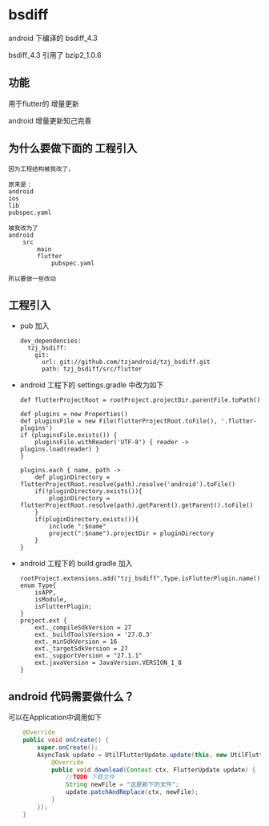 # bsdiff

android 下编译的 bsdiff_4.3

bsdiff_4.3 引用了 bzip2_1.0.6

## 功能
用于flutter的 增量更新

android 增量更新知己完善

## 为什么要做下面的 工程引入
    因为工程结构被我改了，

    原来是：
    android
    ios
    lib
    pubspec.yaml

    被我改为了
    android
        src
            main
            flutter
                pubspec.yaml

    所以要做一些改动


## 工程引入
- pub 加入
    ```pub
    dev_dependencies:
      tzj_bsdiff:
        git:
          url: git://github.com/tzjandroid/tzj_bsdiff.git
          path: tzj_bsdiff/src/flutter
    ```
- android 工程下的 settings.gradle 中改为如下
    ```Gradle
    def flutterProjectRoot = rootProject.projectDir.parentFile.toPath()

    def plugins = new Properties()
    def pluginsFile = new File(flutterProjectRoot.toFile(), '.flutter-plugins')
    if (pluginsFile.exists()) {
        pluginsFile.withReader('UTF-8') { reader -> plugins.load(reader) }
    }

    plugins.each { name, path ->
        def pluginDirectory = flutterProjectRoot.resolve(path).resolve('android').toFile()
        if(!pluginDirectory.exists()){
            pluginDirectory = flutterProjectRoot.resolve(path).getParent().getParent().toFile()
        }
        if(pluginDirectory.exists()){
            include ":$name"
            project(":$name").projectDir = pluginDirectory
        }
    }
    ```
- android 工程下的 build.gradle  加入
    ```Gradle
    rootProject.extensions.add("tzj_bsdiff",Type.isFlutterPlugin.name())
    enum Type{
        isAPP,
        isModule,
        isFlutterPlugin;
    }
    project.ext {
        ext._compileSdkVersion = 27
        ext._buildToolsVersion = '27.0.3'
        ext._minSdkVersion = 16
        ext._targetSdkVersion = 27
        ext._supportVersion = "27.1.1"
        ext.javaVersion = JavaVersion.VERSION_1_8
    }
    ```

## android 代码需要做什么？
可以在Application中调用如下
```java
    @Override
    public void onCreate() {
        super.onCreate();
        AsyncTask update = UtilFlutterUpdate.update(this, new UtilFlutterUpdate.Callback() {
            @Override
            public void download(Context ctx, FlutterUpdate update) {
                //TODO 下载文件
                String newFile = "这是新下的文件";
                update.patchAndReplace(ctx, newFile);
            }
        });
    }
```
